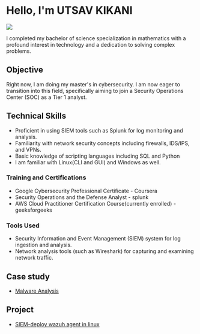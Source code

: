 # Hello, I'm UTSAV KIKANI
<a href="https://www.linkedin.com/in/utsav-kikani-709142273"><img src="https://img.shields.io/badge/-LinkedIn-0072b1?&style=for-the-badge&logo=linkedin&logoColor=white" /></a>


I completed my bachelor of science specialization in mathematics with a profound interest in technology and a dedication to solving complex problems.
## Objective

Right now, I am doing my master's in cybersecurity. I am now eager to transition into this field, specifically aiming to join a Security Operations Center (SOC) as a Tier 1 analyst.

## Technical Skills
- Proficient in using SIEM tools such as Splunk for log monitoring and analysis.
- Familiarity with network security concepts including firewalls, IDS/IPS, and VPNs.
- Basic knowledge of scripting languages including SQL and Python
- I am familiar with Linux(CLI and GUI) and Windows as well.



### Training and Certifications
- Google Cybersecurity Professional Certificate - Coursera
- Security Operations and the Defense Analyst - splunk
- AWS Cloud Practitioner Certification Course(currently enrolled) - geeksforgeeks

### Tools Used

- Security Information and Event Management (SIEM) system for log ingestion and analysis.
- Network analysis tools (such as Wireshark) for capturing and examining network traffic.

## Case study
- <a href="https://github.com/Iamutsav27/Malware-Analysis?tab=readme-ov-file">Malware Analysis</a>

## Project
- <a href="https://github.com/Iamutsav27/Malware-Analysis?tab=readme-ov-file">SIEM-deploy wazuh agent in linux</a>


